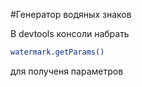 #Генератор водяных знаков

В devtools консоли набрать 

```sh
watermark.getParams()
```

для полученя параметров